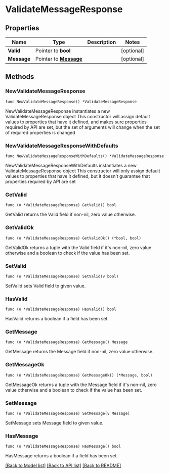 # ValidateMessageResponse

## Properties

Name | Type | Description | Notes
------------ | ------------- | ------------- | -------------
**Valid** | Pointer to **bool** |  | [optional] 
**Message** | Pointer to [**Message**](Message.md) |  | [optional] 

## Methods

### NewValidateMessageResponse

`func NewValidateMessageResponse() *ValidateMessageResponse`

NewValidateMessageResponse instantiates a new ValidateMessageResponse object
This constructor will assign default values to properties that have it defined,
and makes sure properties required by API are set, but the set of arguments
will change when the set of required properties is changed

### NewValidateMessageResponseWithDefaults

`func NewValidateMessageResponseWithDefaults() *ValidateMessageResponse`

NewValidateMessageResponseWithDefaults instantiates a new ValidateMessageResponse object
This constructor will only assign default values to properties that have it defined,
but it doesn't guarantee that properties required by API are set

### GetValid

`func (o *ValidateMessageResponse) GetValid() bool`

GetValid returns the Valid field if non-nil, zero value otherwise.

### GetValidOk

`func (o *ValidateMessageResponse) GetValidOk() (*bool, bool)`

GetValidOk returns a tuple with the Valid field if it's non-nil, zero value otherwise
and a boolean to check if the value has been set.

### SetValid

`func (o *ValidateMessageResponse) SetValid(v bool)`

SetValid sets Valid field to given value.

### HasValid

`func (o *ValidateMessageResponse) HasValid() bool`

HasValid returns a boolean if a field has been set.

### GetMessage

`func (o *ValidateMessageResponse) GetMessage() Message`

GetMessage returns the Message field if non-nil, zero value otherwise.

### GetMessageOk

`func (o *ValidateMessageResponse) GetMessageOk() (*Message, bool)`

GetMessageOk returns a tuple with the Message field if it's non-nil, zero value otherwise
and a boolean to check if the value has been set.

### SetMessage

`func (o *ValidateMessageResponse) SetMessage(v Message)`

SetMessage sets Message field to given value.

### HasMessage

`func (o *ValidateMessageResponse) HasMessage() bool`

HasMessage returns a boolean if a field has been set.


[[Back to Model list]](../README.md#documentation-for-models) [[Back to API list]](../README.md#documentation-for-api-endpoints) [[Back to README]](../README.md)


